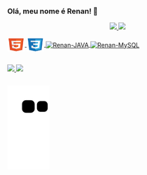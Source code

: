 ### Olá, meu nome é Renan! 👋

<div align="center">
  <a href="https://github.com/rafaballerini">
  <img height="180em" src="https://github-readme-stats.vercel.app/api?username=renanolv7&show_icons=true&theme=dracula&include_all_commits=true&count_private=true"/>
  <img height="180em" src="https://github-readme-stats.vercel.app/api/top-langs/?username=renanolv7&layout=compact&langs_count=7&theme=dracula"/>
</div>
  
<div style="display: inline_block"><br>
  <img align="center" alt="Renan-HTML" height="30" width="40"  src="https://raw.githubusercontent.com/devicons/devicon/master/icons/html5/html5-original.svg">
  <img align="center" alt="Renan-CSS" height="30" width="40"   src="https://raw.githubusercontent.com/devicons/devicon/master/icons/css3/css3-original.svg">
  <img align="center" alt="Renan-JAVA" height="30" width="40"  src="https://cdn.jsdelivr.net/gh/devicons/devicon/icons/java/java-original.svg" />
  <img align="center" alt="Renan-MySQL" height="30" width="40"  src="https://cdn.jsdelivr.net/gh/devicons/devicon/icons/mysql/mysql-original.svg" />
</div>

 ##
  
<div>
   <a href = "mailto:reviniciusoliveira@gmail.com"><img src="https://img.shields.io/badge/Gmail-D14836?style=for-the-badge&logo=gmail&logoColor=white" target="_blank">       </a>
    <a href="https://www.linkedin.com/in/renanolv/" target="_blank"><img src="https://img.shields.io/badge/LinkedIn-0077B5?style=for-the-badge&logo=linkedin&logoColor=white" target="_blank"></a> 
</div>
  
##
 
  ![Snake animation](https://github.com/renanolv7/renanolv7/blob/output/github-contribution-grid-snake.svg)
